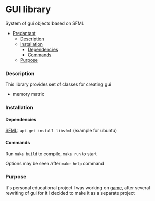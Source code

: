 GUI library
===
System of gui objects based on SFML

- [Predantant](#predantant)
	- [Description](#description)
	- [Installation](#installation)
		- [Dependencies](#dependencies)
		- [Commands](#commands)
	- [Purpose](#purpose)


### Description

This library provides set of classes for creating gui
- memory matrix

### Installation

#### Dependencies

[SFML](https://www.sfml-dev.org/): `apt-get install libsfml` (example for ubuntu)

#### Commands

Run `make build` to compile, `make run` to start

Options may be seen after `make help` command

### Purpose

It's personal educational project
I was working on [game](https://github.com/BelovDV/game-logic.git), after several rewriting of gui for it I decided to make it as a separate project
